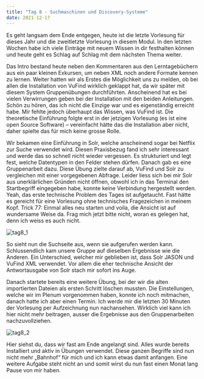 ```yaml
---
title: "Tag 8 - Suchmaschinen und Discovery-Systeme"
date: 2021-12-17
---
```

Es geht langsam dem Ende entgegen, heute ist die letzte Vorlesung für dieses Jahr und die zweitletzte Vorlesung in diesem Modul. In den letzten Wochen habe ich viele Einträge mit neuem Wissen in dir festhalten können und heute geht es Schlag auf Schlag mit dem nächsten Thema weiter. 

Das Intro bestand heute neben den Kommentaren aus den Lerntagebüchern aus ein paar kleinen Exkursen, um neben XML noch andere Formate kennen zu lernen. Weiter hatten wir als Erstes die Möglichkeit uns zu melden, ob bei allen die Installation von VuFind wirklich geklappt hat, da wir später mit diesem System Gruppenübungen durchführten. Anscheinend hat es bei vielen Verwirrungen geben bei der Installation mit den beiden Anleitungen. Schön zu hören, das ich nicht die Einzige war und es eigenständig erreicht habe. Mir fehlte jedoch überhaupt das Wissen, was VuFind ist. Die theoretische Einführung folgte erst in der jetzigen Vorlesung  (es ist eine open Source Software) – vereinfacht hätte das die Installation aber nicht, daher spielte das für mich keine grosse Rolle. 

Wir bekamen eine Einführung in Solr, welche anscheinend sogar bei Netflix zur Suche verwendet wird. Diesen Praxisbezug fand ich sehr interessant und werde das so schnell nicht wieder vergessen. Es strukturiert und legt fest, welche Datentypen in den Felder stehen dürfen. Danach gab es eine Gruppenarbeit dazu. Diese Übung zielte darauf ab, VuFind und Solr zu vergleichen mit einer vorgegebenen Abfrage. Leider liess sich bei mir Solr aus unerklärlichen Gründen nicht öffnen, obwohl ich in das Terminal den Startbegriff eingegeben habe, konnte keine Verbindung hergestellt werden. Yeah, das erste technische Problem des Tages ist aufgetaucht. Fast hätte es gereicht für eine Vorlesung ohne technisches Fragezeichen in meinem Kopf.
Trick 77: Einmal alles neu starten und voila, die Ansicht ist auf wundersame Weise da. Frag mich jetzt bitte nicht, woran es gelegen hat, denn ich weiss es auch nicht. 

![tag8_1](https://user-images.githubusercontent.com/90958264/150131486-020c3e32-d781-4367-930b-c7f6ccdd65ff.png)

So sieht nun die Suchseite aus, wenn sie aufgerufen werden kann. Schlussendlich kam unsere Gruppe auf dieselben Ergebnisse wie die Anderen. Ein Unterschied, welcher mir geblieben ist, dass Solr JASON und VuFind XML verwendet. Vor allem die eher technische Ansicht der Antwortausgabe von Solr stach mir sofort ins Auge. 

Danach startete bereits eine weitere Übung, bei der wir die alten importierten Dateien als ersten Schritt löschen mussten. Die Einstellungen, welche wir im Plenum vorgenommen haben, konnte ich noch mitmachen, danach hatte ich aber einen Termin. Ich werde mir die letzten 30 Minuten der Vorlesung per Aufzeichnung nun nachansehen. Wirklich viel kann ich hier nicht mehr beitragen, ausser die Ergebnisse aus den Gruppenarbeiten nachzuvollziehen. 

![tag8_2](https://user-images.githubusercontent.com/90958264/150131567-863f900f-3140-4845-8e39-55a1b34134b1.png)

Hier siehst du, dass wir fast am Ende angelangt sind. Alles wurde bereits Installiert und aktiv in Übungen verwendet. Diese ganzen Begriffe sind nun nicht mehr „Bahnhof“ für mich und ich kann etwas damit anfangen. 
Eine weitere Aufgabe steht nicht an und somit wirst du nun fast einen Monat lang Pause von mir haben. 
